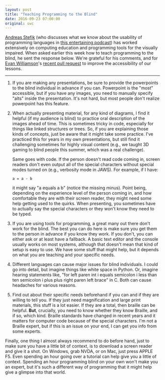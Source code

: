 ```yaml
---
layout: post
title: "Teaching Programming to the Blind"
date: 2016-09-23 07:00:00
original: swc
---
```


[Andreas Stefik](https://ramblesblog.files.wordpress.com/2016/05/inpraiseoftweaking.pdf)
(who discusses what we know about the usability of programming languages
in [this entertaining podcast](https://www.functionalgeekery.com/episode-55-andreas-stefik/))
has worked extensively on computing education and programming tools for the visually impaired.
When asked earlier this week how to teach programming to the blind,
he sent the response below.
We're grateful for his comments,
and for [Evan Williamson](https://vivo.nkn.uidaho.edu/vivo/display/n43629)'s
[recent pull request](https://github.com/swcarpentry/styles/pull/103)
to improve the accessibility of our lessons.

---

1. If you are making any presentations, be sure to provide the
   powerpoints to the blind individual in advance if you
   can. Powerpoint is the "most" accessible, but if you have any
   images, you need to manually specify "alts" inside the
   presentation. It's not hard, but most people don't realize
   powerpoint has this feature.

2. When actually presenting material, for any kind of diagrams, I find
   it helpful (if my audience is blind) to practice oral description
   of the images ahead of time. This is sometimes tricky in code,
   especially for things like linked structures or trees. So, if you
   are explaining those kinds of concepts, just be aware that it might
   take some practice. I've practiced this for years in my own
   presentations, but still find it challenging sometimes for highly
   visual content (e.g., we taught 3D gaming to blind people this
   summer, which was a real challenge).

   Same goes with code. If the person doesn't read code coming in,
   screen readers don't even output all of the special characters
   without special modes turned on (e.g., verbosity mode in JAWS). For
   example, if I have:

   ~~~
   a = a - b
   ~~~

   it might say "a equals a b" (notice the missing minus).  Point
   being, depending on the experience level of the person coming in,
   and how comfortable they are with their screen reader, they might
   need some help getting used to the quirks. When presenting, you
   sometimes have to actually say the special characters or they won't
   know they need to be typed.

3. If you are using tools for programming, a great many out there
   don't work for the blind. The best you can do here is make sure you
   get them to the person in advance if you know they work. If you
   don't, you can either ask or at least have a fallback. A basic text
   editor and the console usually works on most systems, although that
   doesn't mean that kind of setup is easy to use. We have some stuff
   that might help, but it depends on what you are teaching and your
   specific needs.

4. Different languages can cause major issues for blind individuals. I
   could go into detail, but imagine things like white space in
   Python. Or, imagine hearing statements like, "for left paren int i
   equals semicolon i less than ten semicolon i plus plus right paren
   left brace" in C. Both can cause headaches for various reasons.

5. Find out about their specific needs beforehand if you can and if
   they are willing to tell you. If they just need magnification and
   large print materials, this stuff is a lot easier. If they are a
   total, then braille can be helpful. **But**, crucially, you need to
   know whether they know Braille, and if so, which kind. Braille
   standards have changed in recent years and it matters for computer
   code because of the special characters. I'm not a Braille expert,
   but if this is an issue on your end, I can get you info from some
   experts.

Finally, one thing I almost always recommend to do before hand, just
to make sure you have a little bit of context, is to download a screen
reader and give it a shot. On Windows, grab NVDA, or on Mac, just
press APPLE F5. Even spending an hour going over a tutorial can help
give you a little of context. Spending an hour programming blind on
your own won't make you an expert, but it's such a different way of
programming that it might help give a glimpse into that world.
